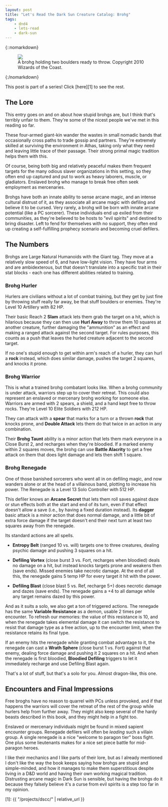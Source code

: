 ```yaml
---
layout: post
title: "Let's Read the Dark Sun Creature Catalog: Brohg"
tags:
    - dnd4
    - lets-read
    - dark-sun
---
```


{::nomarkdown}
<figure class="center">
  <img src="{{ "/assets/wir-dscc-brohg.jpg" | absolute_url }}"/>
  <figcaption>
    A brohg holding two boulders ready to throw.
    Copyright 2010 Wizards of the Coast.
  </figcaption>
</figure>
{:/nomarkdown}

This post is part of a series! Click [here][1] to see the rest.

## The Lore

This entry goes on and on about how stupid brohgs are, but I think that's
terribly unfair to them. They're some of the nicest people we've met in this
reading so far.

These four-armed giant-kin wander the wastes in small nomadic bands that
occasionally cross paths to trade gossip and partners. They're extremely skilled
at surviving the environment in Athas, taking only what they need and leaving
little trace of their passage. Their strong primal magic tradition helps them
with this.

Of course, being both big and relatively peaceful makes them frequent targets
for the many odious slaver organizations in this setting, so they often end up
captured and put to work as heavy laborers, muscle, or gladiators. Enslaved
brohg who manage to break free often seek employment as mercenaries.

Brohgs have both an innate ability to sense arcane magic, and an intense
cultural distrust of it, as they associate all arcane magic with defiling and
believe it to be cursed. Very rarely, a brohg will be born with innate arcane
potential (like a PC sorcerer). These individuals end up exiled from their
communities, as they're believed to be hosts to "evil spirits" and destined to
bring disaster. Left to fend for themselves with no support, they often end up
creating a self-fulfilling prophecy scenario and becoming cruel defilers.

## The Numbers

Brohgs are Large Natural Humanoids with the Giant tag. They move at a relatively
slow speed of 6, and have low-light vision. They have four arms and are
ambidexterous, but that doesn't translate into a specific trait in their stat
blocks - each one has different abilities related to training.

### Brohg Hurler

Hurlers are civilians without a lot of combat training, but they get by just
fine by throwing stuff really far away, be that stuff boulders or
enemies. They're Level 10 Artillery with 82 HP.

Their basic Reach 2 **Slam** attack lets them grab the target on a hit, which is
hilarious because they can then use **Hurl Away** to throw them 10 squares at
another creature, further damaging the "ammunition" as an effect and making a
ranged attack against the second target. For rules purposes, this counts as a
push that leaves the hurled creature adjacent to the second target.

If no one's stupid enough to get within arm's reach of a hurler, they can hurl a
**rock** instead, which does similar damage, pushes the target 2 squares, and
knocks it prone.

### Brohg Warrior

This is what a trained brohg combatant looks like. When a brohg community is
under attack, warriors step up to cover their retreat. This could also represent
an enslaved or mercenary brohg working for someone else. Warriors are armed with
2 spears, a shield, and a hand kept free to throw rocks. They're Level 10 Elite
Soldiers with 212 HP.

They can attack with a **spear** that marks for a turn or a thrown **rock** that
knocks prone, and **Double Attack** lets them do that twice in an action in any
combination.

Their **Brohg Taunt** ability is a minor action that lets them mark everyone in
a Close Burst 2, and recharges when they're bloodied. If a marked enemy within 2
squares moves, the brohg can use **Battle Alacrity** to get a free attack on
them that does light damage and lets then shift 1 square.

### Brohg Renegade

One of those banished sorcerers who went all in on defiling magic, and now
wanders alone or at the head of a villainous band, plotting to increase his
power. The Renegade is a Level 13 Solo Controller with 512 HP.

This defiler knows an **Arcane Secret** that lets them roll saves against daze
or stun effects both at the start and end of its turn, even if that effect
doesn't allow a save (i.e., by having a fixed duration instead). Its **dagger**
basic attack is a _minor_ action that does normal damage, and a little bit of
extra force damage if the target doesn't end their next turn at least two
squares away from the renegade.

Its standard actions are all spells.

- **Entropy Belt** (ranged 10 vs. will) targets one to three creatures, dealing
  psychic damage and pushing 3 squares on a hit.

- **Defiling Vortex** (close burst 3 vs. Fort, recharges when bloodied) deals no
  damage on a hit, but instead knocks targets prone and weakens then (save
  ends). Missed enemies take necrotic damage. At the end of all this, the
  renegade gains 5 temp HP for every target it hit with the power.

- **Defiling Blast** (close blast 5 vs. Ref, recharge 5+) does necrotic damage
  and dazes (save ends). The renegade gains a +4 to all damage while any target
  remains dazed by this power.

And as it suits a solo, we also get a ton of triggered actions. The renegade has
the same **Variable Resistance** as a demon, usable 2 times per encounter. To
refresh our memories: the value of this resistance is 10, and when the renegade
takes elemental damage it can switch the resistance to resist that damage type
as a free action, up to the encounter limit, when the resistance retains its
final type.

If an enemy hits the renegade while granting combat advantage to it, the
renegade can cast a **Wrath Sphere** (close burst 1 vs. Fort) against that
enemy, dealing force damage and pushing it 2 squares on a hit. And when the
renegade is first bloodied, **Bloodied Defiling** triggers to let it immediately
recharge and use Defiling Blast again.

That's a lot of stuff, but that's a solo for you. Almost dragon-like, this one.


## Encounters and Final Impressions

Free broghs have no reason to quarrel with PCs unless provoked, and if that
happens the warriors will cover the retreat of the rest of the group while
hurlers help from further away. They might also keep several of the hardy beasts
described in this book, and they might help in a fight too.

Enslaved or mercenary individuals might be found in mixed sapient encounter
groups. Renegade defilers will often be _leading_ such a villain group. A single
renegade is a nice "welcome to paragon tier" boss fight. One plus some
lieutenants makes for a nice set piece battle for mid-paragon heroes.

I like their mechanics and I like parts of their lore, but as I already
mentioned I don't like the way the book keeps saying how brohgs are stupid and
simple-minded, and how it manages to make them superstitious despite living in a
D&D world and having their own working magical tradition. Distrusting arcane
magic in Dark Sun is sensible, but having the brohgs do it because they falsely
believe it's a curse from evil spirits is a step too far in my opinion.

[1]: {{ "/projects/dscc/" | relative_url }}
